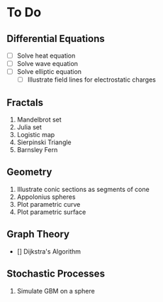 # To Do

## Differential Equations
- [ ] Solve heat equation
- [ ] Solve wave equation
- [ ] Solve elliptic equation
    - [ ] Illustrate field lines for electrostatic charges
   
## Fractals
1. Mandelbrot set
2. Julia set
3. Logistic map
4. Sierpinski Triangle
5. Barnsley Fern

## Geometry
1. Illustrate conic sections as segments of cone
2. Appolonius spheres
3. Plot parametric curve
4. Plot parametric surface

## Graph Theory
- [] Dijkstra's Algorithm

## Stochastic Processes
1. Simulate GBM on a sphere

